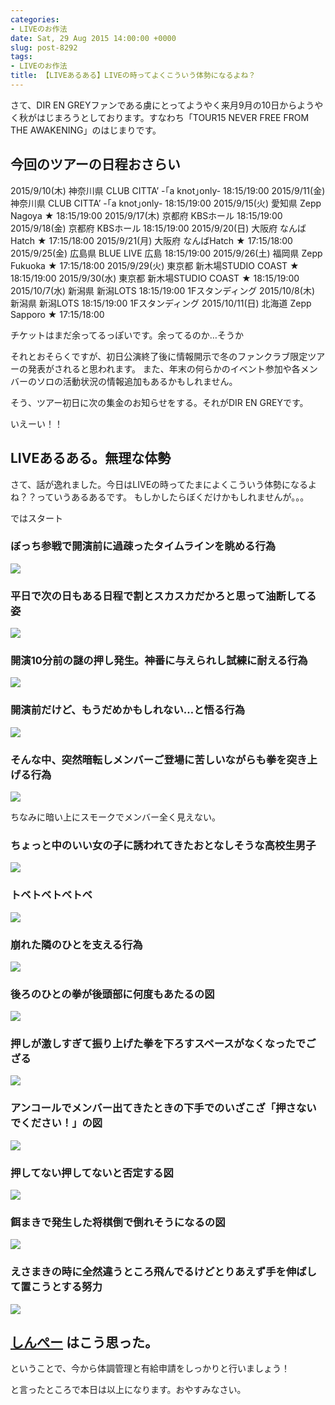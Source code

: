 ```yaml
---
categories:
- LIVEのお作法
date: Sat, 29 Aug 2015 14:00:00 +0000
slug: post-8292
tags:
- LIVEのお作法
title: 【LIVEあるある】LIVEの時ってよくこういう体勢になるよね？
---
```


さて、DIR EN GREYファンである虜にとってようやく来月9月の10日からようやく秋がはじまろうとしております。すなわち「TOUR15 NEVER FREE FROM THE AWAKENING」のはじまりです。<!--more--><h2>今回のツアーの日程おさらい</h2>

2015/9/10(木)	神奈川県	CLUB CITTA’ -｢a knot｣only- 18:15/19:00
2015/9/11(金)	神奈川県	CLUB CITTA’ -｢a knot｣only- 18:15/19:00
2015/9/15(火)	愛知県	Zepp Nagoya	★	18:15/19:00
2015/9/17(木)	京都府	KBSホール		18:15/19:00
2015/9/18(金)	京都府	KBSホール		18:15/19:00
2015/9/20(日)	大阪府	なんばHatch	★	17:15/18:00
2015/9/21(月)	大阪府	なんばHatch	★	17:15/18:00
2015/9/25(金)	広島県	BLUE LIVE 広島		18:15/19:00
2015/9/26(土)	福岡県	Zepp Fukuoka	★	17:15/18:00
2015/9/29(火)	東京都	新木場STUDIO COAST	★	18:15/19:00
2015/9/30(水)	東京都	新木場STUDIO COAST	★	18:15/19:00
2015/10/7(水)	新潟県	新潟LOTS		18:15/19:00	1Fスタンディング
2015/10/8(木)	新潟県	新潟LOTS		18:15/19:00	1Fスタンディング
2015/10/11(日)	北海道	Zepp Sapporo	★	17:15/18:00

チケットはまだ余ってるっぽいです。余ってるのか…そうか

それとおそらくですが、初日公演終了後に情報開示で冬のファンクラブ限定ツアーの発表がされると思われます。
また、年末の何らかのイベント参加や各メンバーのソロの活動状況の情報追加もあるかもしれません。

そう、ツアー初日に次の集金のお知らせをする。それがDIR EN GREYです。

いえーい！！


<h2>LIVEあるある。無理な体勢</h2>

さて、話が逸れました。今日はLIVEの時ってたまによくこういう体勢になるよね？？っていうあるあるです。
もしかしたらぼくだけかもしれませんが。。。

ではスタート


<h3>ぼっち参戦で開演前に過疎ったタイムラインを眺める行為</h3>

![](images/IIMG_6798.jpg)

<h3>平日で次の日もある日程で割とスカスカだかろと思って油断してる姿</h3>

![](images/IIMG_6839.jpg)



<h3>開演10分前の謎の押し発生。神番に与えられし試練に耐える行為</h3>

![](images/IIMG_7634.jpg)

<h3>開演前だけど、もうだめかもしれない…と悟る行為</h3>

![](images/IIMG_7635.jpg)

<h3>そんな中、突然暗転しメンバーご登場に苦しいながらも拳を突き上げる行為</h3>

![](images/IIMG_7636.jpg)

ちなみに暗い上にスモークでメンバー全く見えない。


<h3>ちょっと中のいい女の子に誘われてきたおとなしそうな高校生男子</h3>

![](images/IIMG_7759.jpg)


<h3>トベトベトベトベ</h3>

![](images/IIMG_6782.jpg)

<h3>崩れた隣のひとを支える行為</h3>

![](images/IIMG_6837.jpg)


<h3>後ろのひとの拳が後頭部に何度もあたるの図</h3>

![](images/IIMG_7637.jpg)

<h3>押しが激しすぎて振り上げた拳を下ろすスペースがなくなったでござる</h3>

![](images/IIMG_6754.jpg)

<h3>アンコールでメンバー出てきたときの下手でのいざこざ「押さないでください！」の図</h3>

![](images/IIMG_6780.jpg)

<h3>押してない押してないと否定する図</h3>

![](images/IIMG_6781.jpg)


<h3>餌まきで発生した将棋倒で倒れそうになるの図</h3>

![](images/IIMG_6838.jpg)


<h3>えさまきの時に全然違うところ飛んでるけどとりあえず手を伸ばして置こうとする努力</h3>

![](images/IIMG_6799.jpg)


<h2><a href="https://twitter.com/s_s_p_y" target="_blank">しんぺー</a> はこう思った。</h2>

ということで、今から体調管理と有給申請をしっかりと行いましょう！

と言ったところで本日は以上になります。おやすみなさい。